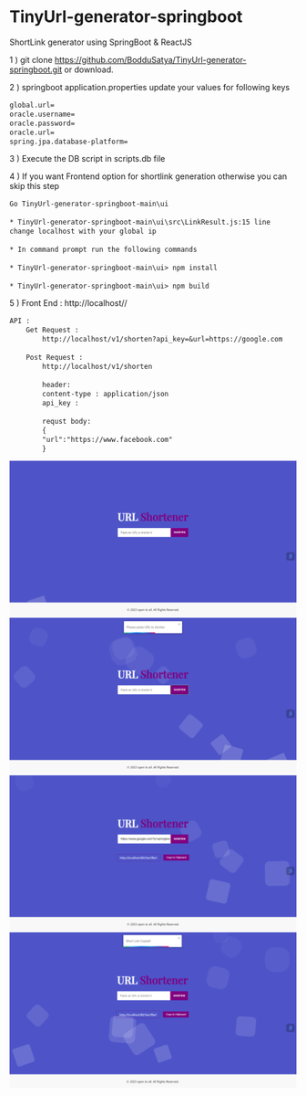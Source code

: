 # TinyUrl-generator-springboot
ShortLink generator using SpringBoot &amp; ReactJS

1 ) git clone https://github.com/BodduSatya/TinyUrl-generator-springboot.git or download.

2 ) springboot application.properties update your values for following keys

    global.url=
    oracle.username=
    oracle.password=
    oracle.url=
    spring.jpa.database-platform=
3 ) Execute the DB script in scripts.db file

4 ) If you want Frontend option for shortlink generation otherwise you can skip this step
    
    Go TinyUrl-generator-springboot-main\ui
    
    * TinyUrl-generator-springboot-main\ui\src\LinkResult.js:15 line change localhost with your global ip
    
    * In command prompt run the following commands
    
    * TinyUrl-generator-springboot-main\ui> npm install
   
    * TinyUrl-generator-springboot-main\ui> npm build
5 ) 
    Front End : 
        http://localhost//
    
    API :
        Get Request :
            http://localhost/v1/shorten?api_key=&url=https://google.com
        
        Post Request :
            http://localhost/v1/shorten
            
            header:
            content-type : application/json
            api_key :
            
            requst body:
            {
            "url":"https://www.facebook.com"
            }
![img_1.png](img_1.png)
![img_2.png](img_2.png)
![img.png](img.png)
![img_3.png](img_3.png)
